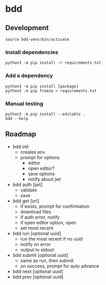 # bdd

## Development

`source bdd-venv/bin/activate`

### Install dependencies

`python3 -m pip install -r requirements.txt`

### Add a dependency

```
python3 -m pip install [package]
python3 -m pip freeze > requirements.txt
```

### Manual testing

```
python3 -m pip install --editable .
bdd --help
```

## Roadmap

- bdd init
  - creates env
  - prompt for options
    - editor
    - open editor?
    - save options
    - notify about jwt
- bdd auth [jwt]
  - validate
  - save
- bdd get [url]
  - if exists, prompt for confirmation
  - download files
  - if auth error, notify
  - if open editor option, open
  - set most recent
- bdd run [optional uuid]
  - run the most recent if no uuid
  - notify on error
  - output to stdout
- bdd submit [optional uuid]
  - same as run, then submit
  - on success, prompt for auto advance
- bdd next [optional uuid]
- bdd prev [optional uuid]
